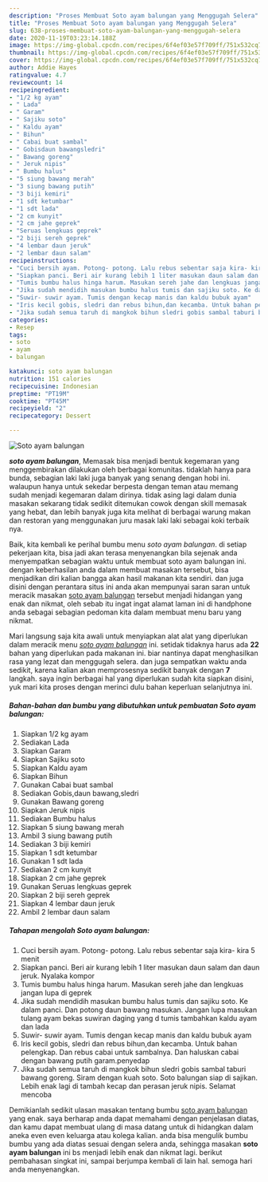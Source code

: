 ```yaml
---
description: "Proses Membuat Soto ayam balungan yang Menggugah Selera"
title: "Proses Membuat Soto ayam balungan yang Menggugah Selera"
slug: 638-proses-membuat-soto-ayam-balungan-yang-menggugah-selera
date: 2020-11-19T03:23:14.188Z
image: https://img-global.cpcdn.com/recipes/6f4ef03e57f709ff/751x532cq70/soto-ayam-balungan-foto-resep-utama.jpg
thumbnail: https://img-global.cpcdn.com/recipes/6f4ef03e57f709ff/751x532cq70/soto-ayam-balungan-foto-resep-utama.jpg
cover: https://img-global.cpcdn.com/recipes/6f4ef03e57f709ff/751x532cq70/soto-ayam-balungan-foto-resep-utama.jpg
author: Addie Hayes
ratingvalue: 4.7
reviewcount: 14
recipeingredient:
- "1/2 kg ayam"
- " Lada"
- " Garam"
- " Sajiku soto"
- " Kaldu ayam"
- " Bihun"
- " Cabai buat sambal"
- " Gobisdaun bawangsledri"
- " Bawang goreng"
- " Jeruk nipis"
- " Bumbu halus"
- "5 siung bawang merah"
- "3 siung bawang putih"
- "3 biji kemiri"
- "1 sdt ketumbar"
- "1 sdt lada"
- "2 cm kunyit"
- "2 cm jahe geprek"
- "Seruas lengkuas geprek"
- "2 biji sereh geprek"
- "4 lembar daun jeruk"
- "2 lembar daun salam"
recipeinstructions:
- "Cuci bersih ayam. Potong- potong. Lalu rebus sebentar saja kira- kira 5 menit"
- "Siapkan panci. Beri air kurang lebih 1 liter masukan daun salam dan daun jeruk. Nyalaka kompor"
- "Tumis bumbu halus hinga harum. Masukan sereh jahe dan lengkuas jangan lupa di geprek"
- "Jika sudah mendidih masukan bumbu halus tumis dan sajiku soto. Ke dalam panci. Dan potong daun bawang masukan. Jangan lupa masukan tulang ayam bekas suwiran daging yang d tumis tambahkan kaldu ayam dan lada"
- "Suwir- suwir ayam. Tumis dengan kecap manis dan kaldu bubuk ayam"
- "Iris kecil gobis, sledri dan rebus bihun,dan kecamba. Untuk bahan pelengkap. Dan rebus cabai untuk sambalnya. Dan haluskan cabai dengan bawang putih garam.penyedap"
- "Jika sudah semua taruh di mangkok bihun sledri gobis sambal taburi bawang goreng. Siram dengan kuah soto. Soto balungan siap di sajikan. Lebih enak lagi di tambah kecap dan perasan jeruk nipis. Selamat mencoba"
categories:
- Resep
tags:
- soto
- ayam
- balungan

katakunci: soto ayam balungan 
nutrition: 151 calories
recipecuisine: Indonesian
preptime: "PT19M"
cooktime: "PT45M"
recipeyield: "2"
recipecategory: Dessert

---
```



![Soto ayam balungan](https://img-global.cpcdn.com/recipes/6f4ef03e57f709ff/751x532cq70/soto-ayam-balungan-foto-resep-utama.jpg)

<b><i>soto ayam balungan</i></b>, Memasak bisa menjadi bentuk kegemaran yang menggembirakan dilakukan oleh berbagai komunitas. tidaklah hanya para bunda, sebagian laki laki juga banyak yang senang dengan hobi ini. walaupun hanya untuk sekedar berpesta dengan teman atau memang sudah menjadi kegemaran dalam dirinya. tidak asing lagi dalam dunia masakan sekarang tidak sedikit ditemukan cowok dengan skill memasak yang hebat, dan lebih banyak juga kita melihat di berbagai warung makan dan restoran yang menggunakan juru masak laki laki sebagai koki terbaik nya.



Baik, kita kembali ke perihal bumbu menu <i>soto ayam balungan</i>. di setiap pekerjaan kita, bisa jadi akan terasa menyenangkan bila sejenak anda menyempatkan sebagian waktu untuk membuat soto ayam balungan ini. dengan keberhasilan anda dalam membuat masakan tersebut, bisa menjadikan diri kalian bangga akan hasil makanan kita sendiri. dan juga disini dengan perantara situs ini anda akan mempunyai saran saran untuk meracik masakan <u>soto ayam balungan</u> tersebut menjadi hidangan yang enak dan nikmat, oleh sebab itu ingat ingat alamat laman ini di handphone anda sebagai sebagian pedoman kita dalam membuat menu baru yang nikmat.


Mari langsung saja kita awali untuk menyiapkan alat alat yang diperlukan dalam meracik menu <u><i>soto ayam balungan</i></u> ini. setidak tidaknya harus ada <b>22</b> bahan yang diperlukan pada makanan ini. biar nantinya dapat menghasilkan rasa yang lezat dan menggugah selera. dan juga sempatkan waktu anda sedikit, karena kalian akan memprosesnya sedikit banyak dengan <b>7</b> langkah. saya ingin berbagai hal yang diperlukan sudah kita siapkan disini, yuk mari kita proses dengan merinci dulu bahan keperluan selanjutnya ini.

<!--inarticleads1-->

##### Bahan-bahan dan bumbu yang dibutuhkan untuk pembuatan Soto ayam balungan:

1. Siapkan 1/2 kg ayam
1. Sediakan  Lada
1. Siapkan  Garam
1. Siapkan  Sajiku soto
1. Siapkan  Kaldu ayam
1. Siapkan  Bihun
1. Gunakan  Cabai buat sambal
1. Sediakan  Gobis,daun bawang,sledri
1. Gunakan  Bawang goreng
1. Siapkan  Jeruk nipis
1. Sediakan  Bumbu halus
1. Siapkan 5 siung bawang merah
1. Ambil 3 siung bawang putih
1. Sediakan 3 biji kemiri
1. Siapkan 1 sdt ketumbar
1. Gunakan 1 sdt lada
1. Sediakan 2 cm kunyit
1. Siapkan 2 cm jahe geprek
1. Gunakan Seruas lengkuas geprek
1. Siapkan 2 biji sereh geprek
1. Siapkan 4 lembar daun jeruk
1. Ambil 2 lembar daun salam




<!--inarticleads2-->

##### Tahapan mengolah Soto ayam balungan:

1. Cuci bersih ayam. Potong- potong. Lalu rebus sebentar saja kira- kira 5 menit
1. Siapkan panci. Beri air kurang lebih 1 liter masukan daun salam dan daun jeruk. Nyalaka kompor
1. Tumis bumbu halus hinga harum. Masukan sereh jahe dan lengkuas jangan lupa di geprek
1. Jika sudah mendidih masukan bumbu halus tumis dan sajiku soto. Ke dalam panci. Dan potong daun bawang masukan. Jangan lupa masukan tulang ayam bekas suwiran daging yang d tumis tambahkan kaldu ayam dan lada
1. Suwir- suwir ayam. Tumis dengan kecap manis dan kaldu bubuk ayam
1. Iris kecil gobis, sledri dan rebus bihun,dan kecamba. Untuk bahan pelengkap. Dan rebus cabai untuk sambalnya. Dan haluskan cabai dengan bawang putih garam.penyedap
1. Jika sudah semua taruh di mangkok bihun sledri gobis sambal taburi bawang goreng. Siram dengan kuah soto. Soto balungan siap di sajikan. Lebih enak lagi di tambah kecap dan perasan jeruk nipis. Selamat mencoba




Demikianlah sedikit ulasan masakan tentang bumbu <u>soto ayam balungan</u> yang enak. saya berharap anda dapat memahami dengan penjelasan diatas, dan kamu dapat membuat ulang di masa datang untuk di hidangkan dalam aneka even even keluarga atau kolega kalian. anda bisa mengulik bumbu bumbu yang ada diatas sesuai dengan selera anda, sehingga masakan <b>soto ayam balungan</b> ini bs menjadi lebih enak dan nikmat lagi. berikut pembahasan singkat ini, sampai berjumpa kembali di lain hal. semoga hari anda menyenangkan.
